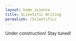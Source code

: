 ```yaml
---
layout: home_science
title: Scientific Writing
permalink: /Scientific/
---
```


Under construction! Stay tuned!